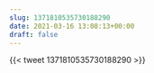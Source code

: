 ```yaml
---
slug: 1371810535730188290
date: 2021-03-16 13:08:13+00:00
draft: false
---
```


{{< tweet 1371810535730188290 >}}
